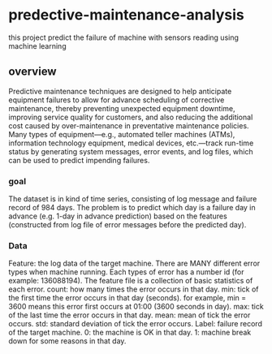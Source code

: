 # predective-maintenance-analysis
this project predict the failure of machine with sensors reading using machine learning 

## overview
Predictive maintenance techniques are designed to help anticipate equipment failures to allow for advance scheduling of corrective maintenance, thereby preventing unexpected equipment downtime, improving service quality for customers, and also reducing the additional cost caused by over-maintenance in preventative maintenance policies. Many types of equipment—e.g., automated teller machines (ATMs), information technology equipment, medical devices, etc.—track run-time status by generating system messages, error events, and log files, which can be used to predict impending failures.

### goal
The dataset is in kind of time series, consisting of log message and failure record of 984 days.
The problem is to predict which day is a failure day in advance (e.g. 1-day in advance prediction) based on the features (constructed from log file of error messages before the predicted day).


### Data
Feature: the log data of the target machine.
There are MANY different error types when machine running.
Each types of error has a number id (for example: 136088194).
The feature file is a collection of basic statistics of each error.
count: how many times the error occurs in that day.
min: tick of the first time the error occurs in that day (seconds).
for example, min = 3600 means this error first occurs at 01:00 (3600 seconds in day).
max: tick of the last time the error occurs in that day.
mean: mean of tick the error occurs.
std: standard deviation of tick the error occurs.
Label: failure record of the target machine.
0: the machine is OK in that day.
1: machine break down for some reasons in that day.




